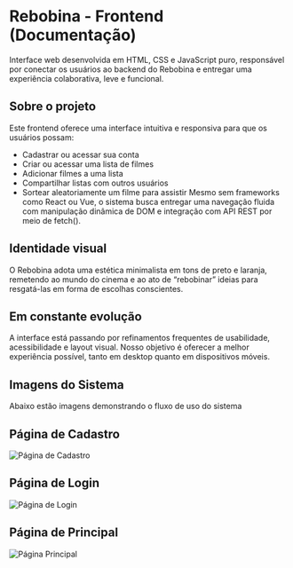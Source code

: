 # Rebobina - Frontend (Documentação)
Interface web desenvolvida em HTML, CSS e JavaScript puro, responsável por conectar os usuários ao backend do Rebobina e entregar uma experiência colaborativa, leve e funcional.

## Sobre o projeto
Este frontend oferece uma interface intuitiva e responsiva para que os usuários possam:
- Cadastrar ou acessar sua conta
- Criar ou acessar uma lista de filmes
- Adicionar filmes a uma lista 
- Compartilhar listas com outros usuários
- Sortear aleatoriamente um filme para assistir
Mesmo sem frameworks como React ou Vue, o sistema busca entregar uma navegação fluida com manipulação dinâmica de DOM e integração com API REST por meio de fetch().

## Identidade visual
O Rebobina adota uma estética minimalista em tons de preto e laranja, remetendo ao mundo do cinema e ao ato de “rebobinar” ideias para resgatá-las em forma de escolhas conscientes.

## Em constante evolução
A interface está passando por refinamentos frequentes de usabilidade, acessibilidade e layout visual. Nosso objetivo é oferecer a melhor experiência possível, tanto em desktop quanto em dispositivos móveis.

## Imagens do Sistema
Abaixo estão imagens demonstrando o fluxo de uso do sistema

## Página de Cadastro
![Página de Cadastro](../public/page-cadastro.png)

## Página de Login
![Página de Login](../public/page-login.png)

## Página de Principal
![Página Principal](../public/page-main.png)
